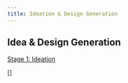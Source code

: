 ```yaml
---
title: Ideation & Design Generation
---
```


## Idea & Design Generation

[Stage 1: Ideation](/EGR314-Team306/docs/assets/example.jpg)

[]

